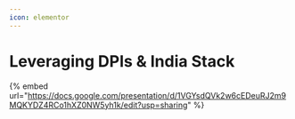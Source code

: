 ```yaml
---
icon: elementor
---
```


# Leveraging DPIs & India Stack



{% embed url="https://docs.google.com/presentation/d/1VGYsdQVk2w6cEDeuRJ2m9MQKYDZ4RCo1hXZ0NW5yh1k/edit?usp=sharing" %}
